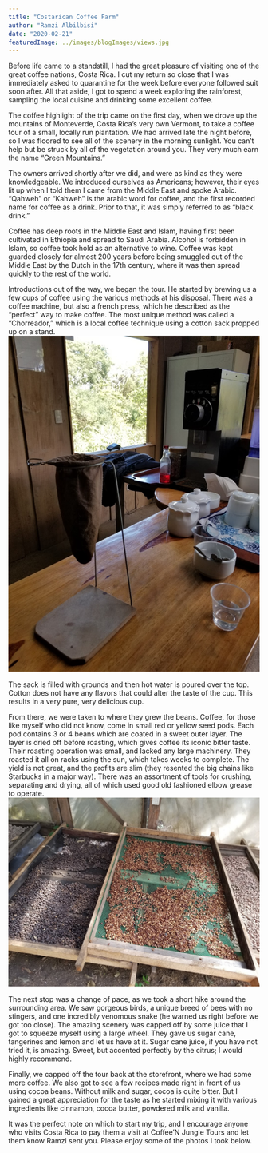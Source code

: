```yaml
---
title: "Costarican Coffee Farm"
author: "Ramzi Albilbisi"
date: "2020-02-21"
featuredImage: ../images/blogImages/views.jpg
---
```


Before life came to a standstill, I had the great pleasure of visiting one of the great coffee nations, Costa Rica. I cut my return so close that I was immediately asked to quarantine for the week before everyone followed suit soon after. All that aside, I got to spend a week exploring the rainforest, sampling the local cuisine and drinking some excellent coffee.

The coffee highlight of the trip came on the first day, when we drove up the mountains of Monteverde, Costa Rica’s very own Vermont, to take a coffee tour of a small, locally run plantation. We had arrived late the night before, so I was floored to see all of the scenery in the morning sunlight. You can’t help but be struck by all of the vegetation around you. They very much earn the name “Green Mountains.”

The owners arrived shortly after we did, and were as kind as they were knowledgeable. We introduced ourselves as Americans; however, their eyes lit up when I told them I came from the Middle East and spoke Arabic. “Qahweh” or “Kahweh” is the arabic word for coffee, and the first recorded name for coffee as a drink. Prior to that, it was simply referred to as “black drink.”

Coffee has deep roots in the Middle East and Islam, having first been cultivated in Ethiopia and spread to Saudi Arabia. Alcohol is forbidden in Islam, so coffee took hold as an alternative to wine. Coffee was kept guarded closely for almost 200 years before being smuggled out of the Middle East by the Dutch in the 17th century, where it was then spread quickly to the rest of the world.

Introductions out of the way, we began the tour. He started by brewing us a few cups of coffee using the various methods at his disposal. There was a coffee machine, but also a french press, which he described as the “perfect” way to make coffee. The most unique method was called a “Chorreador,” which is a local coffee technique using a cotton sack propped up on a stand. 
![view](../images/blogImages/chorreador.jpg)

The sack is filled with grounds and then hot water is poured over the top. Cotton does not have any flavors that could alter the taste of the cup. This results in a very pure, very delicious cup.

From there, we were taken to where they grew the beans. Coffee, for those like myself who did not know, come in small red or yellow seed pods. Each pod contains 3 or 4 beans which are coated in a sweet outer layer. The layer is dried off before roasting, which gives coffee its iconic bitter taste. Their roasting operation was small, and lacked any large machinery. They roasted it all on racks using the sun, which takes weeks to complete. The yield is not great, and the profits are slim (they resented the big chains like Starbucks in a major way). There was an assortment of tools for crushing, separating and drying, all of which used good old fashioned elbow grease to operate.
![view](../images/blogImages/drying.jpg)

The next stop was a change of pace, as we took a short hike around the surrounding area. We saw gorgeous birds, a unique breed of bees with no stingers, and one incredibly venomous snake (he warned us right before we got too close). The amazing scenery was capped off by some juice that I got to squeeze myself using a large wheel. They gave us sugar cane, tangerines and lemon and let us have at it. Sugar cane juice, if you have not tried it, is amazing. Sweet, but accented perfectly by the citrus; I would highly recommend.

Finally, we capped off the tour back at the storefront, where we had some more coffee. We also got to see a few recipes made right in front of us using cocoa beans. Without milk and sugar, cocoa is quite bitter. But I gained a great appreciation for the taste as he started mixing it with various ingredients like cinnamon, cocoa butter, powdered milk and vanilla.

It was the perfect note on which to start my trip, and I encourage anyone who visits Costa Rica to pay them a visit at Coffee’N Jungle Tours and let them know Ramzi sent you. Please enjoy some of the photos I took below.
